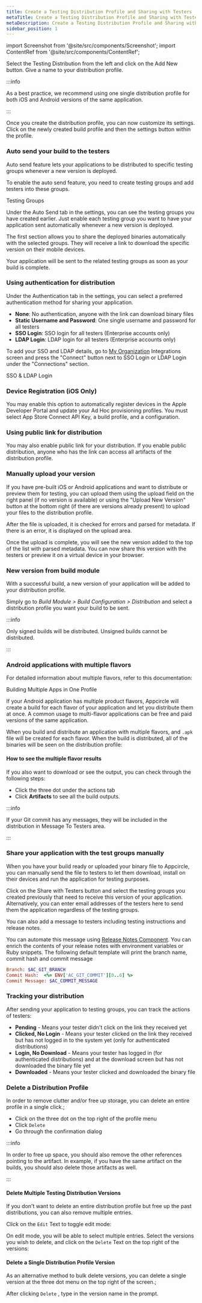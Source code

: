 ```yaml
---
title: Create a Testing Distribution Profile and Sharing with Testers
metaTitle: Create a Testing Distribution Profile and Sharing with Testers
metaDescription: Create a Testing Distribution Profile and Sharing with Testers
sidebar_position: 1
---
```


import Screenshot from '@site/src/components/Screenshot';
import ContentRef from '@site/src/components/ContentRef';

Select the Testing Distribution from the left and click on the Add New button. Give a name to your distribution profile.

:::info

As a best practice, we recommend using one single distribution profile for both iOS and Android versions of the same application.

:::

<Screenshot url='https://cdn.appcircle.io/docs/assets/image (152).png' />

Once you create the distribution profile, you can now customize its settings. Click on the newly created build profile and then the settings button within the profile.

<Screenshot url='https://cdn.appcircle.io/docs/assets/image (153).png' />

### Auto send your build to the testers

Auto send feature lets your applications to be distributed to specific testing groups whenever a new version is deployed.

To enable the auto send feature, you need to create testing groups and add testers into these groups.

<ContentRef url="/distribute/testing-groups">Testing Groups</ContentRef>

Under the Auto Send tab in the settings, you can see the testing groups you have created earlier. Just enable each testing group you want to have your application sent automatically whenever a new version is deployed.

The first section allows you to share the deployed binaries automatically with the selected groups. They will receive a link to download the specific version on their mobile devices.

<Screenshot url='https://cdn.appcircle.io/docs/assets/image (192).png' />

Your application will be sent to the related testing groups as soon as your build is complete.

### Using authentication for distribution

Under the Authentication tab in the settings, you can select a preferred authentication method for sharing your application.

- **None**: No authentication, anyone with the link can download binary files
- **Static Username and Password**: One single username and password for all testers
- **SSO Login**: SSO login for all testers (Enterprise accounts only)
- **LDAP Login**: LDAP login for all testers (Enterprise accounts only)

<Screenshot url='https://cdn.appcircle.io/docs/assets/image (154).png' />

To add your SSO and LDAP details, go to [My Organization](../account/my-organization.md) Integrations screen and press the "Connect" button next to SSO Login or LDAP Login under the "Connections" section.

<ContentRef url="/account/sso-ldap-login">SSO & LDAP Login</ContentRef>

### Device Registration (iOS Only)

You may enable this option to automatically register devices in the Apple Developer Portal and update your Ad Hoc provisioning profiles. You must select App Store Connect API Key, a build profile, and a configuration.

<Screenshot url='https://cdn.appcircle.io/docs/assets/ios-device-registration.png' />


### Using public link for distribution

You may also enable public link for your distribution. If you enable public distribution, anyone who has the link can access all artifacts of the distribution profile.


<Screenshot url='https://cdn.appcircle.io/docs/assets/image (155).png' />



### Manually upload your version

If you have pre-built iOS or Android applications and want to distribute or preview them for testing, you can upload them using the upload field on the right panel (if no version is available) or using the "Upload New Version" button at the bottom right (if there are versions already present) to upload your files to the distribution profile.

<Screenshot url='https://cdn.appcircle.io/docs/assets/image (157).png' />

After the file is uploaded, it is checked for errors and parsed for metadata. If there is an error, it is displayed on the upload area.

<Screenshot url='https://cdn.appcircle.io/docs/assets/image (156).png' />

Once the upload is complete, you will see the new version added to the top of the list with parsed metadata. You can now share this version with the testers or preview it on a virtual device in your browser.

<Screenshot url='https://cdn.appcircle.io/docs/assets/image (158).png' />

###

### New version from build module

With a successful build, a new version of your application will be added to your distribution profile.

Simply go to _Build Module_ _>_ _Build Configuration_ _>_ _Distribution_ and select a distribution profile you want your build to be sent.

:::info

Only signed builds will be distributed. Unsigned builds cannot be distributed.

:::

### Android applications with multiple flavors

For detailed information about multiple flavors, refer to this documentation:

<ContentRef url="/best-practices/building-multiple-apps-in-one-profile">Building Multiple Apps in One Profile</ContentRef>

If your Android application has multiple product flavors, Appcircle will create a build for each flavor of your application and let you distribute them at once. A common usage to multi-flavor applications can be free and paid versions of the same application.

When you build and distribute an application with multiple flavors, and `.apk` file will be created for each flavor. When the build is distributed, all of the binaries will be seen on the distribution profile:

<Screenshot url="https://cdn.appcircle.io/docs/assets/testing-android-multi-flavor.png" />

#### How to see the multiple flavor results

If you also want to download or see the output, you can check through the following steps:

- Click the three dot under the actions tab
- Click **Artifacts** to see all the build outputs.

<Screenshot url='https://cdn.appcircle.io/docs/assets/testing-android-multi-flavor-download-artifacts.png' />

<Screenshot url="https://cdn.appcircle.io/docs/assets/testing-android-multi-flavor-artifacts.png" />

:::info

If your Git commit has any messages, they will be included in the distribution in Message To Testers area.

:::

### Share your application with the test groups manually

When you have your build ready or uploaded your binary file to Appcircle, you can manually send the file to testers to let them download, install on their devices and run the application for testing purposes.

Click on the Share with Testers button and select the testing groups you created previously that need to receive this version of your application. Alternatively, you can enter email addresses of the testers here to send them the application regardless of the testing groups.

You can also add a message to testers including testing instructions and release notes.

<Screenshot url='https://cdn.appcircle.io/docs/assets/06-07a-SendToTesterGroups.png' />

You can automate this message using [Release Notes Component](https://github.com/appcircleio/appcircle-release-notes-component/). You can enrich the contents of your release notes with environment variables or Ruby snippets. The following default template will print the branch name, commit hash and commit message 

```ruby
Branch: $AC_GIT_BRANCH
Commit Hash:  <%= ENV['AC_GIT_COMMIT'][0..6] %>
Commit Message: $AC_COMMIT_MESSAGE
```

###

### Tracking your distribution

After sending your application to testing groups, you can track the actions of testers:

- **Pending** - Means your tester didn't click on the link they received yet
- **Clicked, No Login** - Means your tester clicked on the link they received but has not logged in to the system yet (only for authenticated distributions)
- **Login, No Download** - Means your tester has logged in (for authenticated distributions) and at the download screen but has not downloaded the binary file yet
- **Downloaded** - Means your tester clicked and downloaded the binary file

<Screenshot url='https://cdn.appcircle.io/docs/assets/image (158).png' />

### Delete a Distribution Profile

In order to remove clutter and/or free up storage, you can delete an entire profile in a single click.;

- Click on the three dot on the top right of the profile menu
- Click `Delete`
- Go through the confirmation dialog

<Screenshot url='https://cdn.appcircle.io/docs/assets/image (200).png' />

:::info

In order to free up space, you should also remove the other references pointing to the artifact. In example, if you have the same artifact on the builds, you should also delete those artifacts as well.

:::

#### Delete Multiple Testing Distribution Versions

If you don't want to delete an entire distribution profile but free up the past distributions, you can also remove multiple entries.

Click on the `Edit` Text to toggle edit mode:

<Screenshot url='https://cdn.appcircle.io/docs/assets/testing-delete-multiple-edit-button.png' />

On edit mode, you will be able to select multiple entries. Select the versions you wish to delete, and click on the `Delete` Text on the top right of the versions:

<Screenshot url='https://cdn.appcircle.io/docs/assets/testing-delete-multiple-delete-button.png' />

#### Delete a Single Distribution Profile Version

As an alternative method to bulk delete versions, you can delete a single version at the three dot menu on the top right of the screen.;

<Screenshot url='https://cdn.appcircle.io/docs/assets/image (205).png' />

After clicking `Delete` , type in the version name in the prompt.
